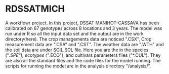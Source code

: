 # RDSSATMICH
A workflowr project.
In this project, DSSAT MANIHOT-CASSAVA has been calibrated on 67 genotypes across 8 locations and 3 years. The model was run under R so all the input data set and the output are in the work directory(here). The crop managements data are noticed ".CSX", Crop measurement data are ".CSA" and ".CST". The weather data are ".WTH" and the soil data are under SOIL.SOL file. Here you are the in the species ("*.SPE"), ecotypes ("*.ECO"), and cultivars parameters files ("*.CUL"). They are also all the standard files and the code files for the model running.
The scripts for running the model are in the analysis directory "/analysis/".
